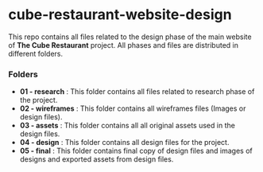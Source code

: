 # cube-restaurant-website-design

This repo contains all files related to the design phase of the main website of **The Cube Restaurant** project. All phases and files are distributed in different folders.

### Folders
* **01 - research** : This folder contains all files related to research phase of the project.
* **02 - wireframes** : This folder contains all wireframes files (Images or design files).
* **03 - assets** : This folder contains all all original assets used in the design files.
* **04 - design** : This folder contains all design files for the project.
* **05 - final** : This folder contains final copy of design files and images of designs and exported assets from design files.
